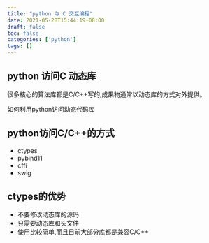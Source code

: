 ```yaml
---
title: "python 与 C 交互编程"
date: 2021-05-28T15:44:19+08:00
draft: false
toc: false
categories: ['python']
tags: []
---
```


## python 访问C 动态库

很多核心的算法库都是C/C++写的,成果物通常以动态库的方式对外提供。

如何利用python访问动态代码库



## python访问C/C++的方式

- ctypes
- pybind11
- cffi
- swig

## ctypes的优势
 
- 不要修改动态库的源码
- 只需要动态库和头文件
- 使用比较简单,而且目前大部分库都是兼容C/C++


